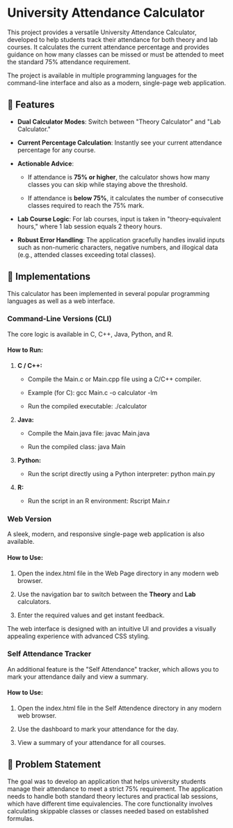 University Attendance Calculator
================================

This project provides a versatile University Attendance Calculator, developed to help students track their attendance for both theory and lab courses. It calculates the current attendance percentage and provides guidance on how many classes can be missed or must be attended to meet the standard 75% attendance requirement.

The project is available in multiple programming languages for the command-line interface and also as a modern, single-page web application.

🌟 Features
-----------

*   **Dual Calculator Modes**: Switch between "Theory Calculator" and "Lab Calculator."
    
*   **Current Percentage Calculation**: Instantly see your current attendance percentage for any course.
    
*   **Actionable Advice**:
    
    *   If attendance is **75% or higher**, the calculator shows how many classes you can skip while staying above the threshold.
        
    *   If attendance is **below 75%**, it calculates the number of consecutive classes required to reach the 75% mark.
        
*   **Lab Course Logic**: For lab courses, input is taken in "theory-equivalent hours," where 1 lab session equals 2 theory hours.
    
*   **Robust Error Handling**: The application gracefully handles invalid inputs such as non-numeric characters, negative numbers, and illogical data (e.g., attended classes exceeding total classes).
    

🚀 Implementations
------------------

This calculator has been implemented in several popular programming languages as well as a web interface.

### Command-Line Versions (CLI)

The core logic is available in C, C++, Java, Python, and R.

#### **How to Run:**

1.  **C / C++:**
    
    *   Compile the Main.c or Main.cpp file using a C/C++ compiler.
        
    *   Example (for C): gcc Main.c -o calculator -lm
        
    *   Run the compiled executable: ./calculator
        
2.  **Java:**
    
    *   Compile the Main.java file: javac Main.java
        
    *   Run the compiled class: java Main
        
3.  **Python:**
    
    *   Run the script directly using a Python interpreter: python main.py
        
4.  **R:**
    
    *   Run the script in an R environment: Rscript Main.r
        

### Web Version

A sleek, modern, and responsive single-page web application is also available.

#### **How to Use:**

1.  Open the index.html file in the Web Page directory in any modern web browser.
    
2.  Use the navigation bar to switch between the **Theory** and **Lab** calculators.
    
3.  Enter the required values and get instant feedback.
    

The web interface is designed with an intuitive UI and provides a visually appealing experience with advanced CSS styling.

### Self Attendance Tracker

An additional feature is the "Self Attendance" tracker, which allows you to mark your attendance daily and view a summary.

#### **How to Use:**

1.  Open the index.html file in the Self Attendence directory in any modern web browser.
    
2.  Use the dashboard to mark your attendance for the day.
    
3.  View a summary of your attendance for all courses.
    

📝 Problem Statement
--------------------

The goal was to develop an application that helps university students manage their attendance to meet a strict 75% requirement. The application needs to handle both standard theory lectures and practical lab sessions, which have different time equivalencies. The core functionality involves calculating skippable classes or classes needed based on established formulas.
